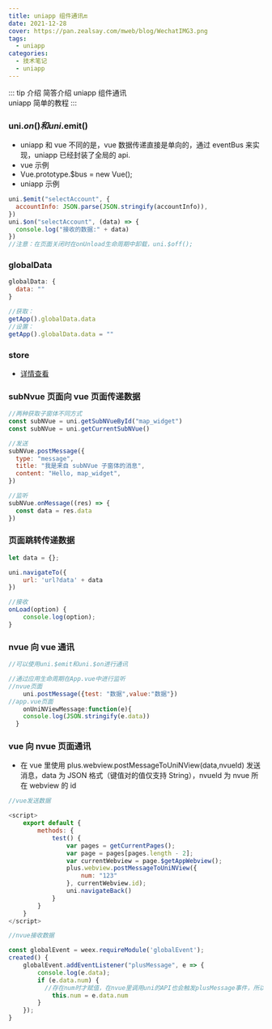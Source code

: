 ```yaml
---
title: uniapp 组件通讯🔚
date: 2021-12-28
cover: https://pan.zealsay.com/mweb/blog/WechatIMG3.png
tags:
  - uniapp
categories:
  - 技术笔记
  - uniapp
---
```


::: tip 介绍
简答介绍 uniapp 组件通讯<br>
uniapp 简单的教程
:::

<!-- more -->

### uni.$on()和uni.$emit()

- uniapp 和 vue 不同的是，vue 数据传递直接是单向的，通过 eventBus 来实现，uniapp 已经封装了全局的 api.
- vue 示例
- Vue.prototype.\$bus = new Vue();
- uniapp 示例

```js
uni.$emit("selectAccount", {
  accountInfo: JSON.parse(JSON.stringify(accountInfo)),
})
uni.$on("selectAccount", (data) => {
  console.log("接收的数据:" + data)
})
//注意：在页面关闭时在onUnload生命周期中卸载，uni.$off();
```

### globalData

```js
globalData: {
  data: ""
}

//获取：
getApp().globalData.data
//设置：
getApp().globalData.data = ""
```

### store

- [详情查看]()

### subNvue 页面向 vue 页面传递数据

```js
//两种获取子窗体不同方式
const subNVue = uni.getSubNVueById("map_widget")
const subNVue = uni.getCurrentSubNVue()

//发送
subNVue.postMessage({
  type: "message",
  title: "我是来自 subNVue 子窗体的消息",
  content: "Hello, map_widget",
})

//监听
subNVue.onMessage((res) => {
  const data = res.data
})
```

### 页面跳转传递数据

```js
let data = {};

uni.navigateTo({
	url: 'url?data' + data
})

//接收
onLoad(option) {
	console.log(option);
}
```

### nvue 向 vue 通讯

```js
//可以使用uni.$emit和uni.$on进行通讯

//通过应用生命周期在App.vue中进行监听
//nvue页面
	uni.postMessage({test: "数据",value:"数据"})
//app.vue页面
	onUniNViewMessage:function(e){
  	console.log(JSON.stringify(e.data))
  }
```

### vue 向 nvue 页面通讯

- 在 vue 里使用 plus.webview.postMessageToUniNView(data,nvueId) 发送消息，data 为 JSON 格式（键值对的值仅支持 String），nvueId 为 nvue 所在 webview 的 id

```js
//vue发送数据

<script>
    export default {
        methods: {
            test() {
                var pages = getCurrentPages();
                var page = pages[pages.length - 2];
                var currentWebview = page.$getAppWebview();
                plus.webview.postMessageToUniNView({
                    num: "123"
                }, currentWebview.id);
                uni.navigateBack()
            }
        }
    }
</script>
```

```js
//nvue接收数据

const globalEvent = weex.requireModule('globalEvent');
created() {
    globalEvent.addEventListener("plusMessage", e => {
        console.log(e.data);
        if (e.data.num) {
          //存在num时才赋值，在nvue里调用uni的API也会触发plusMessage事件，所以需要判断需要的数据是否存在
            this.num = e.data.num
        }
    });
}
```
